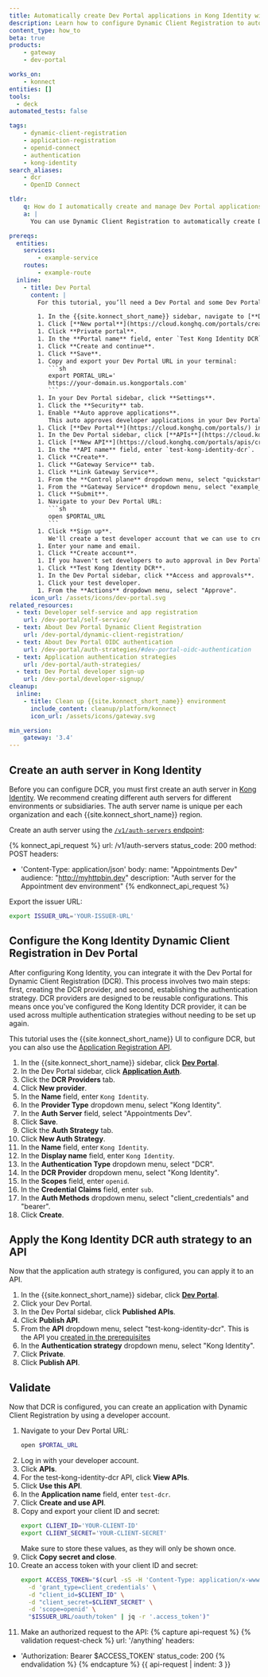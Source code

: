 ```yaml
---
title: Automatically create Dev Portal applications in Kong Identity with Dynamic Client Registration
description: Learn how to configure Dynamic Client Registration to automatically create Dev Portal applications in Kong Identity.
content_type: how_to
beta: true
products:
    - gateway
    - dev-portal

works_on:
    - konnect
entities: []
tools:
  - deck
automated_tests: false

tags:
    - dynamic-client-registration
    - application-registration
    - openid-connect
    - authentication
    - kong-identity
search_aliases:
    - dcr
    - OpenID Connect

tldr:
    q: How do I automatically create and manage Dev Portal applications in Kong Identity?
    a: |
      You can use Dynamic Client Registration to automatically create Dev Portal applications in [Kong Identity](/kong-identity/). First, create an auth server for Kong Identity and copy your Issuer URL. Then, create a new DCR provider in your Dev Portal settings and create a new auth strategy for DCR. Apply the auth strategy to published APIs.

prereqs:
  entities:
    services:
        - example-service
    routes:
        - example-route
  inline:
    - title: Dev Portal
      content: |
        For this tutorial, you’ll need a Dev Portal and some Dev Portal settings, like a published API, pre-configured. These settings are essential for Dev Portal to function but configuring them isn’t the focus of this guide. If you don't have these settings already configured, follow these steps to pre-configure them:

        1. In the {{site.konnect_short_name}} sidebar, navigate to [**Dev Portal**](https://cloud.konghq.com/portals/).
        1. Click [**New portal**](https://cloud.konghq.com/portals/create).
        1. Click **Private portal**.
        1. In the **Portal name** field, enter `Test Kong Identity DCR`.
        1. Click **Create and continue**.
        1. Click **Save**.
        1. Copy and export your Dev Portal URL in your terminal:
           ```sh
           export PORTAL_URL='
           https://your-domain.us.kongportals.com'
           ```
        1. In your Dev Portal sidebar, click **Settings**.
        1. Click the **Security** tab.
        1. Enable **Auto approve applications**. 
           This auto approves developer applications in your Dev Portal and makes it easier to test. 
        1. Click [**Dev Portal**](https://cloud.konghq.com/portals/) in the sidebar.
        1. In the Dev Portal sidebar, click [**APIs**](https://cloud.konghq.com/portals/apis/).
        1. Click [**New API**](https://cloud.konghq.com/portals/apis/create).
        1. In the **API name** field, enter `test-kong-identity-dcr`.
        1. Click **Create**.
        1. Click **Gateway Service** tab.
        1. Click **Link Gateway Service**.
        1. From the **Control plane** dropdown menu, select "quickstart".
        1. From the **Gateway Service** dropdown menu, select "example_service".
        1. Click **Submit**.
        1. Navigate to your Dev Portal URL:
           ```sh
           open $PORTAL_URL
           ```
        1. Click **Sign up**.
           We'll create a test developer account that we can use to create a DCR app.
        1. Enter your name and email.
        1. Click **Create account**.
        1. If you haven't set developers to auto approval in Dev Portal, in the {{site.konnect_short_name}} sidebar, navigate to [**Dev Portal**](https://cloud.konghq.com/portals/).
        1. Click **Test Kong Identity DCR**.
        1. In the Dev Portal sidebar, click **Access and approvals**.
        1. Click your test developer.
        1. From the **Actions** dropdown menu, select "Approve". 
      icon_url: /assets/icons/dev-portal.svg
related_resources:
  - text: Developer self-service and app registration
    url: /dev-portal/self-service/
  - text: About Dev Portal Dynamic Client Registration
    url: /dev-portal/dynamic-client-registration/
  - text: About Dev Portal OIDC authentication
    url: /dev-portal/auth-strategies/#dev-portal-oidc-authentication
  - text: Application authentication strategies
    url: /dev-portal/auth-strategies/
  - text: Dev Portal developer sign-up
    url: /dev-portal/developer-signup/
cleanup:
  inline:
    - title: Clean up {{site.konnect_short_name}} environment
      include_content: cleanup/platform/konnect
      icon_url: /assets/icons/gateway.svg

min_version:
    gateway: '3.4'
---
```


## Create an auth server in Kong Identity

Before you can configure DCR, you must first create an auth server in [Kong Identity](/kong-identity/). We recommend creating different auth servers for different environments or subsidiaries. The auth server name is unique per each organization and each {{site.konnect_short_name}} region.

Create an auth server using the [`/v1/auth-servers` endpoint](/api/konnect/kong-identity/v1/#/operations/createAuthServer):

<!--vale off-->
{% konnect_api_request %}
url: /v1/auth-servers
status_code: 200
method: POST
headers:
  - 'Content-Type: application/json'
body:
  name: "Appointments Dev"
  audience: "http://myhttpbin.dev"
  description: "Auth server for the Appointment dev environment"
{% endkonnect_api_request %}

Export the issuer URL:
```sh
export ISSUER_URL='YOUR-ISSUER-URL'
```

## Configure the Kong Identity Dynamic Client Registration in Dev Portal

After configuring Kong Identity, you can integrate it with the Dev Portal for Dynamic Client Registration (DCR). This process involves two main steps: first, creating the DCR provider, and second, establishing the authentication strategy. DCR providers are designed to be reusable configurations. This means once you've configured the Kong Identity DCR provider, it can be used across multiple authentication strategies without needing to be set up again.

This tutorial uses the {{site.konnect_short_name}} UI to configure DCR, but you can also use the [Application Registration API](/api/konnect/application-auth-strategies/v2/#/operations/).

1. In the {{site.konnect_short_name}} sidebar, click [**Dev Portal**](https://cloud.konghq.com/portals/).
1. In the Dev Portal sidebar, click [**Application Auth**](https://cloud.konghq.com/portals/application-auth).
1. Click the **DCR Providers** tab.
1. Click **New provider**.
1. In the **Name** field, enter `Kong Identity`.
1. In the **Provider Type** dropdown menu, select "Kong Identity".
1. In the **Auth Server** field, select "Appointments Dev".
1. Click **Save**.
1. Click the **Auth Strategy** tab.
1. Click **New Auth Strategy**.
1. In the **Name** field, enter `Kong Identity`.
1. In the **Display name** field, enter `Kong Identity`.
1. In the **Authentication Type** dropdown menu, select "DCR".
1. In the **DCR Provider** dropdown menu, select "Kong Identity".
1. In the **Scopes** field, enter `openid`.
1. In the **Credential Claims** field, enter `sub`.
1. In the **Auth Methods** dropdown menu, select "client_credentials" and "bearer".
1. Click **Create**.

## Apply the Kong Identity DCR auth strategy to an API

Now that the application auth strategy is configured, you can apply it to an API.

1. In the {{site.konnect_short_name}} sidebar, click [**Dev Portal**](https://cloud.konghq.com/portals/).
1. Click your Dev Portal.
1. In the Dev Portal sidebar, click **Published APIs**.
1. Click **Publish API**.
1. From the **API** dropdown menu, select "test-kong-identity-dcr". This is the API you [created in the prerequisites](#dev-portal)
1. In the **Authentication strategy** dropdown menu, select "Kong Identity". 
1. Click **Private**.
1. Click **Publish API**.

## Validate

Now that DCR is configured, you can create an application with Dynamic Client Registration by using a developer account.

1. Navigate to your Dev Portal URL:
   ```sh
   open $PORTAL_URL
   ```
1. Log in with your developer account.
1. Click **APIs**.
1. For the test-kong-identity-dcr API, click **View APIs**.
1. Click **Use this API**.
1. In the **Application name** field, enter `test-dcr`.
1. Click **Create and use API**.
1. Copy and export your client ID and secret:
   ```sh
   export CLIENT_ID='YOUR-CLIENT-ID'
   export CLIENT_SECRET='YOUR-CLIENT-SECRET'
   ```
   Make sure to store these values, as they will only be shown once.
1. Click **Copy secret and close**.
1. Create an access token with your client ID and secret:
   ```sh
   export ACCESS_TOKEN="$(curl -sS -H 'Content-Type: application/x-www-form-urlencoded' \
     -d 'grant_type=client_credentials' \
     -d "client_id=$CLIENT_ID" \
     -d "client_secret=$CLIENT_SECRET" \
     -d 'scope=openid' \
     "$ISSUER_URL/oauth/token" | jq -r '.access_token')"
   ```
1. Make an authorized request to the API:
{% capture api-request %}
{% validation request-check %}
url: '/anything'
headers:
  - 'Authorization: Bearer $ACCESS_TOKEN'
status_code: 200
{% endvalidation %}
{% endcapture %}
{{ api-request | indent: 3 }}
